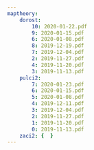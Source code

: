 ```yaml
---
maptheory:
    dorost:
        10: 2020-01-22.pdf
        9: 2020-01-15.pdf
        6: 2020-01-08.pdf
        8: 2019-12-19.pdf
        7: 2019-12-04.pdf
        2: 2019-11-27.pdf
        4: 2019-11-20.pdf
        3: 2019-11-13.pdf
    pulci2:
        7: 2020-01-23.pdf
        6: 2020-01-15.pdf
        5: 2020-01-08.pdf
        4: 2019-12-11.pdf
        3: 2019-12-04.pdf
        2: 2019-11-27.pdf
        1: 2019-11-20.pdf
        0: 2019-11-13.pdf
    zaci2: {  }
---
```


